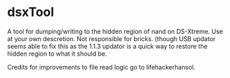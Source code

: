 # dsxTool
A tool for dumping/writing to the hidden region of nand on DS-Xtreme. Use at your own descretion. Not responsible for bricks.
(though USB updator seems able to fix this as the 1.1.3 updator is a quick way to restore the hidden region to what it should be.

Credits for improvements to file read logic go to lifehackerhansol.